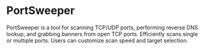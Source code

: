 # PortSweeper
PortSweeper is a tool for scanning TCP/UDP ports, performing reverse DNS lookup, and grabbing banners from open TCP ports. Efficiently scans single or multiple ports. Users can customize scan speed and target selection.
